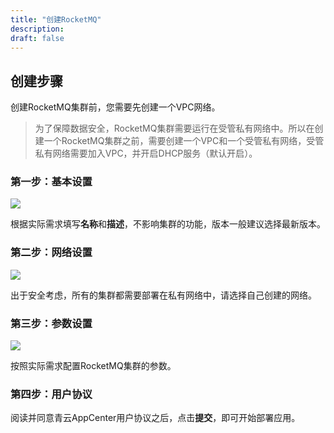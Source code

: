 ```yaml
---
title: "创建RocketMQ"
description: 
draft: false
---
```


## 创建步骤

创建RocketMQ集群前，您需要先创建一个VPC网络。

> 为了保障数据安全，RocketMQ集群需要运行在受管私有网络中。所以在创建一个RocketMQ集群之前，需要创建一个VPC和一个受管私有网络，受管私有网络需要加入VPC，并开启DHCP服务（默认开启）。

### 第一步：基本设置

![](../../_images/base_setup.png)

根据实际需求填写**名称**和**描述**，不影响集群的功能，版本一般建议选择最新版本。

<!--**多可用区域**将节点分散部署在不同区，可用性高；**单可用区域**将节点部署在同一个区，网络延迟最低。

> **注意**：只有选择部署在『region』为**北京3区**时，才可以选择部署方式。如果您选择『多可用区部署』，则集群所有节点将分散部署在当前region中的所有zone；反之，如果选择『单可用区部署』，则集群所有节点将部署在当前region中的某一个zone 中。-->


### 第二步：网络设置

![](../../_images/network_setup.png)

出于安全考虑，所有的集群都需要部署在私有网络中，请选择自己创建的网络。

### 第三步：参数设置

![](../../_images/sevice_parameter.png)

按照实际需求配置RocketMQ集群的参数。

### 第四步：用户协议

阅读并同意青云AppCenter用户协议之后，点击**提交**，即可开始部署应用。
